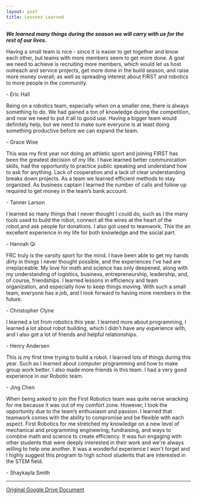 ```yaml
---
layout: post
title: Lessons Learned
---
```


***We learned many things during the season we will carry with us for the rest of our lives.***

Having a small team is nice - since it is easier to get together and know each other, but teams with more members seem to get more done. A goal we need to achieve is recruiting more members, which would let us host outreach and service projects, get more done in the build season, and raise more money overall; as well as spreading interest about FIRST and robotics to more people in the community.

\- Eric Hall

Being on a robotics team, especially when on a smaller one, there is always something to do. We had gained a ton of knowledge during the competition, and now we need to put it all to good use. Having a bigger team would definitely help, but we need to make sure everyone is at least doing something productive before we can expand the team.

\- Grace Wise

This was my first year not doing an athletic sport and joining FIRST has been the greatest decision of my life. I have learned better communication skills, had the opportunity to practice public speaking and understand how to ask for anything. Lack of cooperation and  a lack of clear understanding breaks down projects. As a team we learned efficient methods to stay organized. As business captain I learned the number of calls and follow up required to get money in the team’s bank account.

\- Tanner Larson

I learned so many things that I never thought I could do, such as I the many tools used  to build the robot, connect all the wires at  the heart of the robot,and  ask people for donations. I also got  used to teamwork. This the an excellent experience in my life for both knowledge and  the social part.

\- Hannah Qi

FRC truly is the varsity sport for the mind. I have been able to get my hands dirty in things I never thought possible, and the experiences I've had are irreplaceable. My love for math and science has only deepened, along with my understanding of logistics, business, entrepreneurship, leadership, and, of course, friendships. I learned lessons in efficiency and team organization, and especially how to keep things moving. With such a small team, everyone has a job, and I look forward to having more members in the future.

\- Christopher Clyne

I learned a lot from robotics this year. I learned more about programming, I learned a lot about robot building, which I didn’t have any experience with, and I also got a lot of friends and helpful relationships.

\- Henry Andersen

This is my first time trying to build a robot. I learned lots of things during this year. Such as I learned about computer programming and  how to make group work better.  I also made more friends in this team.  I had a very good experience in our Robotic team.

\- Jing Chen

When being asked to join the First Robotics team was quite nerve wracking for me because it was out of my comfort zone. However, I took the opportunity due to the team’s enthusiasm and passion. I learned that teamwork comes with the ability to compromise and be flexible with each aspect. First Robotics for me stretched my knowledge on a new level of mechanical and programming engineering, fundraising, and ways to combine math and science to create efficiency. It was fun engaging with other students that were deeply interested in their work and we're always willing to help one another. It was a wonderful experience I won't forget and I highly suggest this program to high school students that are interested in the STEM field.

\- Shaykayla Smith

---

[Original Google Drive Document](https://docs.google.com/document/d/1GADEDzHx5MO_rFvFLqPevadCKZasyC_IgfH6KcRDr90/edit?usp=sharing)
